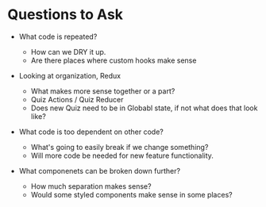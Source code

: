 
# Questions to Ask

- What code is repeated?
    - How can we DRY it up.
    - Are there places where custom hooks make sense

- Looking at organization, Redux
    - What makes more sense together or a part?
    - Quiz Actions / Quiz Reducer
    - Does new Quiz need to be in Globabl state, if not what does that look like?

- What code is too dependent on other code?
    - What's going to easily break if we change something?
    - Will more code be needed for new feature functionality.

- What componenets can be broken down further?
    - How much separation makes sense?
    - Would some styled components make sense in some places?

